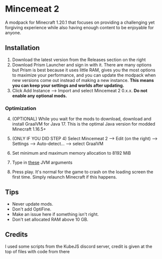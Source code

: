 # Mincemeat 2

A modpack for Minecraft 1.20.1 that focuses on providing a challenging yet forgiving experience while also having enough content to be enjoyable for anyone.

## Installation

1. Download the latest version from the Releases section on the right
2. Download Prism Launcher and sign in with it. There are many options but Prism is best because it uses little RAM, gives you the most options to maximize your performance, and you can update the modpack when new versions come out instead of making a new instance. **This means you can keep your settings and worlds after updating.**
3. Click Add Instance --> Import and select Mincemeat 2 0.x.x. **Do not enable any optional mods.**

### Optimization

4. (OPTIONAL) While you wait for the mods to download, download and install GraalVM for Java 17. This is the optimal Java version for modded Minecraft 1.16.5+
5. (ONLY IF YOU DID STEP 4) Select Mincemeat 2 --> Edit (on the right) --> Settings --> Auto-detect... --> select GraalVM
6. Set minimum and maximum memory allocation to 8192 MiB
7. Type in [these](https://gist.github.com/uthw/3648819b8acf988ed21260f62f83e05f) JVM arguments

8. Press play. It's normal for the game to crash on the loading screen the first time. Simply relaunch Minecraft if this happens.

## Tips

-   Never update mods.
-   Don't add OptiFine.
-   Make an issue here if something isn't right.
-   Don't set allocated RAM above 10 GB.

## Credits

I used some scripts from the KubeJS discord server, credit is given at the top of files with code from there

